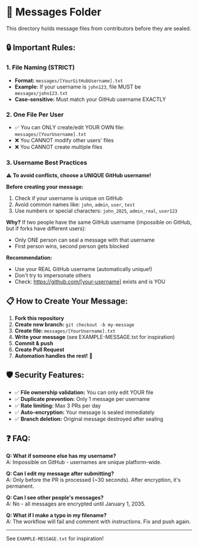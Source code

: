 # 📝 Messages Folder

This directory holds message files from contributors before they are sealed.

## 🔒 Important Rules:

### **1. File Naming (STRICT)**
- **Format:** `messages/[YourGitHubUsername].txt`
- **Example:** If your username is `john123`, file MUST be `messages/john123.txt`
- **Case-sensitive:** Must match your GitHub username EXACTLY

### **2. One File Per User**
- ✅ You can ONLY create/edit YOUR OWN file: `messages/[YourUsername].txt`
- ❌ You CANNOT modify other users' files
- ❌ You CANNOT create multiple files

### **3. Username Best Practices**

⚠️ **To avoid conflicts, choose a UNIQUE GitHub username!**

**Before creating your message:**
1. Check if your username is unique on GitHub
2. Avoid common names like: `john`, `admin`, `user`, `test`
3. Use numbers or special characters: `john_2025`, `admin_real`, `user123`

**Why?** If two people have the same GitHub username (impossible on GitHub, but if forks have different users):
- Only ONE person can seal a message with that username
- First person wins, second person gets blocked

**Recommendation:**
- Use your REAL GitHub username (automatically unique!)
- Don't try to impersonate others
- Check: https://github.com/[your-username] exists and is YOU

## 📋 How to Create Your Message:

1. **Fork this repository**
2. **Create new branch:** `git checkout -b my-message`
3. **Create file:** `messages/[YourUsername].txt`
4. **Write your message** (see EXAMPLE-MESSAGE.txt for inspiration)
5. **Commit & push**
6. **Create Pull Request**
7. **Automation handles the rest!** 🤖

## 🛡️ Security Features:

- ✅ **File ownership validation:** You can only edit YOUR file
- ✅ **Duplicate prevention:** Only 1 message per username
- ✅ **Rate limiting:** Max 3 PRs per day
- ✅ **Auto-encryption:** Your message is sealed immediately
- ✅ **Branch deletion:** Original message destroyed after sealing

## ❓ FAQ:

**Q: What if someone else has my username?**  
A: Impossible on GitHub - usernames are unique platform-wide.

**Q: Can I edit my message after submitting?**  
A: Only before the PR is processed (~30 seconds). After encryption, it's permanent.

**Q: Can I see other people's messages?**  
A: No - all messages are encrypted until January 1, 2035.

**Q: What if I make a typo in my filename?**  
A: The workflow will fail and comment with instructions. Fix and push again.

---

See `EXAMPLE-MESSAGE.txt` for inspiration!
